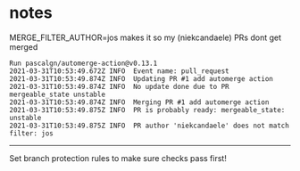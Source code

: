 # notes

MERGE_FILTER_AUTHOR=jos
makes it so my (niekcandaele) PRs dont get merged 

```
Run pascalgn/automerge-action@v0.13.1
2021-03-31T10:53:49.672Z INFO  Event name: pull_request
2021-03-31T10:53:49.874Z INFO  Updating PR #1 add automerge action
2021-03-31T10:53:49.874Z INFO  No update done due to PR mergeable_state unstable
2021-03-31T10:53:49.874Z INFO  Merging PR #1 add automerge action
2021-03-31T10:53:49.875Z INFO  PR is probably ready: mergeable_state: unstable
2021-03-31T10:53:49.875Z INFO  PR author 'niekcandaele' does not match filter: jos
```

---

Set branch protection rules to make sure checks pass first!